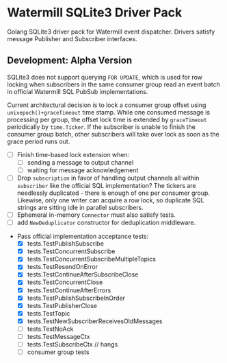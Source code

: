 # Watermill SQLite3 Driver Pack

Golang SQLite3 driver pack for Watermill event dispatcher. Drivers satisfy message Publisher and Subscriber interfaces.

## Development: Alpha Version

SQLite3 does not support querying `FOR UPDATE`, which is used for row locking when subscribers in the same consumer group read an event batch in official Watermill SQL PubSub implementations.

Current architectural decision is to lock a consumer group offset using `unixepoch()+graceTimeout` time stamp. While one consumed message is processing per group, the offset lock time is extended by `graceTimeout` periodically by `time.Ticker`. If the subscriber is unable to finish the consumer group batch, other subscribers will take over lock as soon as the grace period runs out.

- [ ] Finish time-based lock extension when:
    - [ ] sending a message to output channel
    - [ ] waiting for message acknowledgement
- [ ] Drop `subscription` in favor of handling output channels all within `subscriber` like the official SQL implementation? The tickers are needlessly duplicated - there is enough of one per consumer group. Likewise, only one writer can acquire a row lock, so duplicate SQL strings are sitting idle in parallel subscribers.
- [ ] Ephemeral in-memory `Connector` must also satisfy tests.
- [ ] add `NewDeduplicator` constructor for deduplication middleware.
- Pass official implementation acceptance tests:
    - [x] tests.TestPublishSubscribe
    - [x] tests.TestConcurrentSubscribe
    - [x] tests.TestConcurrentSubscribeMultipleTopics
    - [x] tests.TestResendOnError
    - [x] tests.TestContinueAfterSubscribeClose
    - [x] tests.TestConcurrentClose
    - [x] tests.TestContinueAfterErrors
    - [x] tests.TestPublishSubscribeInOrder
    - [x] tests.TestPublisherClose
    - [x] tests.TestTopic
    - [x] tests.TestNewSubscriberReceivesOldMessages
    - [ ] tests.TestNoAck
    - [ ] tests.TestMessageCtx
    - [ ] tests.TestSubscribeCtx // hangs
    - [ ] consumer group tests
